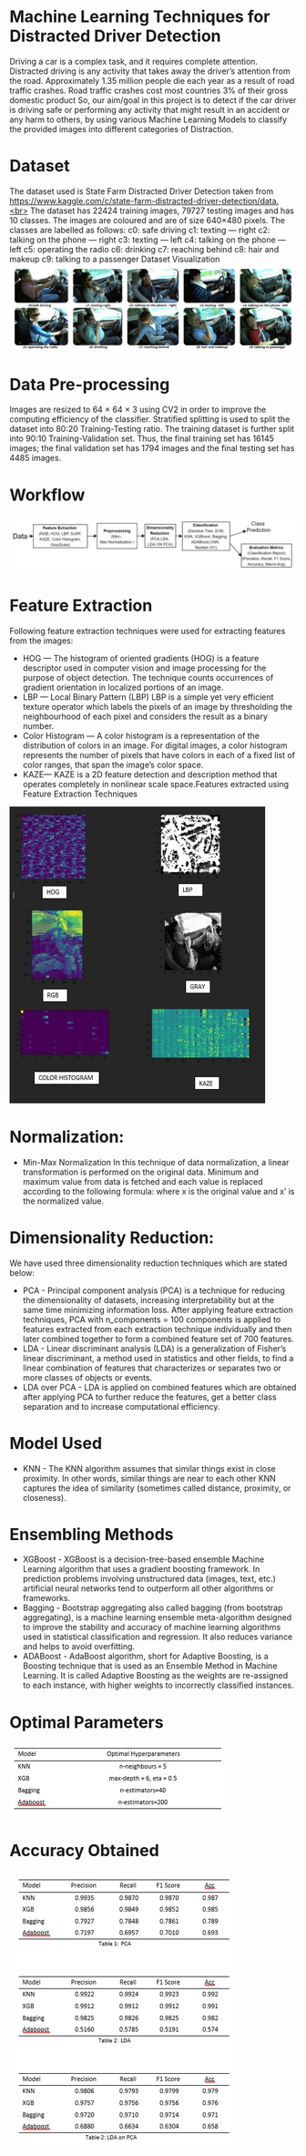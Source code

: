 # Machine Learning Techniques for Distracted Driver Detection
Driving a car is a complex task, and it requires complete attention. Distracted driving is any activity that takes away the driver’s attention from the road. Approximately 1.35 million people die each year as a result of road traffic crashes.
Road traffic crashes cost most countries 3% of their gross domestic product So, our aim/goal in this project is to detect if the car driver is driving safe or performing any activity that might result in an accident or any harm to others, by using various Machine Learning Models to classify the provided images into different categories of Distraction.
# Dataset
The dataset used is State Farm Distracted Driver Detection taken from https://www.kaggle.com/c/state-farm-distracted-driver-detection/data.<br>
The dataset has 22424 training images, 79727 testing images and has 10 classes. The images are coloured and are of size 640×480 pixels. The classes are labelled as follows:
c0: safe driving
c1: texting — right
c2: talking on the phone — right
c3: texting — left
c4: talking on the phone — left
c5: operating the radio
c6: drinking
c7: reaching behind
c8: hair and makeup
c9: talking to a passenger
Dataset Visualization
<img src="./imgs/img1.jpeg">
# Data Pre-processing
Images are resized to 64 × 64 × 3 using CV2 in order to improve the computing efficiency of the classifier.
Stratified splitting is used to split the dataset into 80:20 Training-Testing ratio. The training dataset is further split into 90:10 Training-Validation set.
Thus, the final training set has 16145 images; the final validation set has 1794 images and the final testing set has 4485 images.
# Workflow
<img src="./imgs/img2.jpeg">

# Feature Extraction

Following feature extraction techniques were used for extracting features from the images:
* HOG — The histogram of oriented gradients
(HOG) is a feature descriptor used in computer vision and image processing for the purpose of object detection. The technique counts occurrences of gradient orientation in localized portions of an image.
* LBP — Local Binary Pattern (LBP)
LBP is a simple yet very efficient texture operator which labels the pixels of an image by thresholding the neighbourhood of each pixel and considers the result as a binary number.
* Color Histogram — 
A color histogram is a representation of the distribution of colors in an image. For digital images, a color histogram represents the number of pixels that have colors in each of a fixed list of color ranges, that span the image’s color space.
* KAZE— 
KAZE is a 2D feature detection and description method that operates completely in nonlinear scale space.Features extracted using Feature Extraction Techniques
<img src="./imgs/img3.jpeg">

# Normalization: 
* Min-Max Normalization
In this technique of data normalization, a linear transformation is performed on the original data. Minimum and maximum value from data is fetched and each value is replaced according to the following formula:
where x is the original value and x’ is the normalized value.

# Dimensionality Reduction:

We have used three dimensionality reduction techniques which are stated below:
* PCA -
Principal component analysis (PCA) is a technique for reducing the dimensionality of datasets, increasing interpretability but at the same time minimizing information loss.
After applying feature extraction techniques, PCA with n_components = 100 components is applied to features extracted from each extraction technique individually and then later combined together to form a combined feature set of 700 features.
* LDA -
Linear discriminant analysis (LDA) is a generalization of Fisher’s linear discriminant, a method used in statistics and other fields, to find a linear combination of features that characterizes or separates two or more classes of objects or events.
* LDA over PCA -
LDA is applied on combined features which are obtained after applying PCA to further reduce the features, get a better class separation and to increase computational efficiency.
 # Model Used
 * KNN -
 The KNN algorithm assumes that similar things exist in close proximity. In other words, similar things are near to each other KNN captures the idea of similarity (sometimes     called distance, proximity, or closeness).
 
# Ensembling Methods
* XGBoost -
XGBoost is a decision-tree-based ensemble Machine Learning algorithm that uses a gradient boosting framework. In prediction problems involving unstructured data (images, text, etc.) artificial neural networks tend to outperform all other algorithms or frameworks.
* Bagging -
Bootstrap aggregating also called bagging (from bootstrap aggregating), is a machine learning ensemble meta-algorithm designed to improve the stability and accuracy of machine learning algorithms used in statistical classification and regression. It also reduces variance and helps to avoid overfitting.
* ADABoost -
AdaBoost algorithm, short for Adaptive Boosting, is a Boosting technique that is used as an Ensemble Method in Machine Learning. It is called Adaptive Boosting as the weights are re-assigned to each instance, with higher weights to incorrectly classified instances.

# Optimal Parameters
<img src="./Plots/Optimal-parameters.jpeg">

# Accuracy Obtained
<img src="./Plots/Accuracies.jpeg">

